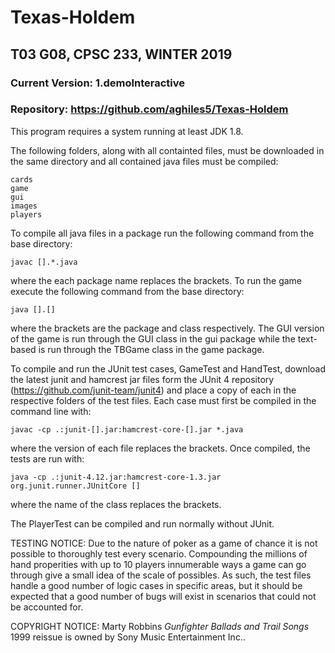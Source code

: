 # Texas-Holdem
## T03 G08, CPSC 233, WINTER 2019
### Current Version: 1.demoInteractive
### Repository: https://github.com/aghiles5/Texas-Holdem

This program requires a system running at least JDK 1.8.

The following folders, along with all containted files, must be downloaded in the same directory and all contained java files must be compiled:
```
cards
game
gui
images
players
```
To compile all java files in a package run the following command from the base directory:
```
javac [].*.java
```
where the each package name replaces the brackets.
To run the game execute the following command from the base directory:
```
java [].[]
```
where the brackets are the package and class respectively. The GUI version of the game is run through the GUI class in the gui package while the text-based is run through the TBGame class in the game package.

To compile and run the JUnit test cases, GameTest and HandTest, download the latest junit and hamcrest jar files form the JUnit 4 repository (https://github.com/junit-team/junit4) and place a copy of each in the respective folders of the test files. Each case must first be compiled in the command line with:
```
javac -cp .:junit-[].jar:hamcrest-core-[].jar *.java
```
where the version of each file replaces the brackets. Once compiled, the tests are run with:
```
java -cp .:junit-4.12.jar:hamcrest-core-1.3.jar org.junit.runner.JUnitCore []
```
where the name of the class replaces the brackets.

The PlayerTest can be compiled and run normally without JUnit.

TESTING NOTICE: Due to the nature of poker as a game of chance it is not possible to thoroughly test every scenario. Compounding the millions of hand properities with up to 10 players innumerable ways a game can go through give a small idea of the scale of possibles. As such, the test files handle a good number of logic cases in specific areas, but it should be expected that a good number of bugs will exist in scenarios that could not be accounted for.

COPYRIGHT NOTICE: Marty Robbins *Gunfighter Ballads and Trail Songs* 1999 reissue is owned by Sony Music Entertainment Inc..
